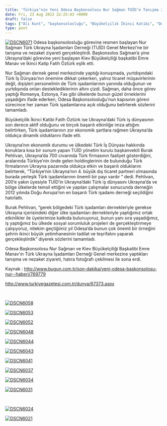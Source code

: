 ```yaml
---
title: 'Türkiye’nin Yeni Odesa Başkonsolosu Nur Sağman TUİD’e Tanışma Ziyareti Gerçekleştirdi'
date: Fri, 23 Aug 2013 22:25:43 +0000
draft: false
tags: ["Ali Kunt", "başkonsolosluğu", "Büyükelçilik İkinci Katibi", "Deniz Berktay", "Emre Manav", "Fatih Öztürk", "Kiev Büyükelçiliiği", "nur sağman", "Odesa", "Odesa Başkonsolosluğu", "Odesa Başkonsolosu", "TUİD", "TUİD (Türk Ukrayna İşadamları Derneği)", "Ukrayna’nın ekonomik durumu"]
type: post
---
```


[![DSCN6071](http://burakpehlivan.org/wp-content/uploads/2013/08/DSCN6071.jpg)](http://burakpehlivan.org/1723/turkiyenin-yeni-odesa-baskonsolosu-nur-sagman-tuide-tanisma-ziyareti-gerceklestirdi/dscn6071/)
Odesa başkonsolosluğu görevine resmen başlayan Nur Sağman Türk Ukrayna İşadamları Derneği (TUİD) Genel Merkezi’ne bir tanışma ve nezaket ziyareti gerçekleştirdi. Başkonsolos Sağman’a yine Ukrayna’daki görevine yeni başlayan Kiev Büyükelçiliği başkatibi Emre Manav ve İkinci Katip Fatih Öztürk eşlik etti.

Nur Sağman dernek genel merkezinde yaptığı konuşmada, yurtdışındaki Türk İş Dünyası’nın önemine dikkat çekerken, yalnız ticaret müşavirlerinin değil, dışişleri personelinin de Türk işadamlarının yanında olduğunun ve yurtdışında onları desteklediklerinin altını çizdi. Sağman, daha önce görev yaptığı Romanya, Estonya, Fas gibi ülkelerde bunun güzel örneklerini yaşadığını ifade ederken, Odesa Başkonsolosluğu’nun kapısının görevi sürecince her zaman Türk işadamlarına açık olduğunu belirterek sözlerini tamamladı.

Büyükelçilik İkinci Katibi Fatih Öztürk ise Ukrayna’daki Türk iş dünyasının son derece aktif olduğunu ve birçok başarılı etkinliğe imza attığını belirtirken, Türk işadamlarının zor ekonomik şartlara rağmen Ukrayna’da oldukça dinamik olduklarını ifade etti.

Ukrayna’nın ekonomik durumu ve ülkedeki Türk İş Dünyası hakkında konuklara kısa bir sunum yapan TUİD yönetim kurulu başkanvekili Burak Pehlivan, Ukrayna’da 700 civarında Türk firmasının faaliyet gösterdiğini, aralarında Türkiye’nin önde gelen holdinglerinin de bulunduğu Türk firmalarının Ukrayna pazarında oldukça etkin ve başarılı olduklarını belirterek, “Türkiye’nin Ukrayna’nın 4. büyük dış ticaret partneri olmasında burada yerleşik Türk işadamlarının önemli bir payı vardır “ dedi. Pehlivan, 200’e yakın üyesiyle TUİD’in Ukrayna’daki Türk iş dünyasını Ukrayna’da ve bölge ülkelerde temsil ettiğini ve yapılan çalışmalar sonucunda derneğin 2012 yılında Doğu Avrupa’nın en başarılı Türk işadamı derneği seçildiğini hatırlattı.

Burak Pehlivan, “gerek bölgedeki Türk işadamları dernekleriyle gerekse Ukrayna içerisindeki diğer ülke işadamları dernekleriyle yaptığımız ortak etkinlikler ile üyelerimize katkıda bulunuyoruz, bunun yanı sıra yaşadığımız, iş yaptığımız bu ülkede sosyal sorumluluk projeleri de gerçekleştirmeye çalışıyoruz, nitekim geçtiğimiz yıl Odesa’da bunun çok önemli bir örneğini şehrin ikinci büyük yetimhanesinin tadilat ve teşrifatını yaparak gerçekleştirdik” diyerek sözlerini tamamladı.

Odesa Başkonsolosu Nur Sağman ve Kiev Büyükelçiliği Başkatibi Emre Manav’ın Türk Ukrayna İşadamları Derneği Genel merkezine yaptıkları tanışma ve nezaket ziyareti, hatıra fotoğrafı çekilmesi ile sona erdi.

Kaynak : http://www.bugun.com.tr/son-dakika/yeni-odesa-baskonsolosu-nur--haberi/769779

http://www.turkiyegazetesi.com.tr/dunya/67373.aspx

 

[![DSCN6058](http://burakpehlivan.org/wp-content/uploads/2013/08/DSCN6058.jpg)](http://burakpehlivan.org/1723/turkiyenin-yeni-odesa-baskonsolosu-nur-sagman-tuide-tanisma-ziyareti-gerceklestirdi/dscn6058/)

[![DSCN6053](http://burakpehlivan.org/wp-content/uploads/2013/08/DSCN6053.jpg)](http://burakpehlivan.org/1723/turkiyenin-yeni-odesa-baskonsolosu-nur-sagman-tuide-tanisma-ziyareti-gerceklestirdi/dscn6053/)

[![DSCN6052](http://burakpehlivan.org/wp-content/uploads/2013/08/DSCN6052.jpg)](http://burakpehlivan.org/1723/turkiyenin-yeni-odesa-baskonsolosu-nur-sagman-tuide-tanisma-ziyareti-gerceklestirdi/dscn6052/)

[![DSCN6048](http://burakpehlivan.org/wp-content/uploads/2013/08/DSCN6048.jpg)](http://burakpehlivan.org/1723/turkiyenin-yeni-odesa-baskonsolosu-nur-sagman-tuide-tanisma-ziyareti-gerceklestirdi/dscn6048/)

[![DSCN6044](http://burakpehlivan.org/wp-content/uploads/2013/08/DSCN6044.jpg)](http://burakpehlivan.org/1723/turkiyenin-yeni-odesa-baskonsolosu-nur-sagman-tuide-tanisma-ziyareti-gerceklestirdi/dscn6044/)

[![DSCN6043](http://burakpehlivan.org/wp-content/uploads/2013/08/DSCN6043.jpg)](http://burakpehlivan.org/1723/turkiyenin-yeni-odesa-baskonsolosu-nur-sagman-tuide-tanisma-ziyareti-gerceklestirdi/dscn6043/)

[![DSCN6041](http://burakpehlivan.org/wp-content/uploads/2013/08/DSCN6041.jpg)](http://burakpehlivan.org/1723/turkiyenin-yeni-odesa-baskonsolosu-nur-sagman-tuide-tanisma-ziyareti-gerceklestirdi/dscn6041/)

[![DSCN6037](http://burakpehlivan.org/wp-content/uploads/2013/08/DSCN6037.jpg)](http://burakpehlivan.org/1723/turkiyenin-yeni-odesa-baskonsolosu-nur-sagman-tuide-tanisma-ziyareti-gerceklestirdi/dscn6037/)

[![DSCN6034](http://burakpehlivan.org/wp-content/uploads/2013/08/DSCN6034.jpg)](http://burakpehlivan.org/1723/turkiyenin-yeni-odesa-baskonsolosu-nur-sagman-tuide-tanisma-ziyareti-gerceklestirdi/dscn6034/)

[![DSCN6031](http://burakpehlivan.org/wp-content/uploads/2013/08/DSCN6031.jpg)](http://burakpehlivan.org/1723/turkiyenin-yeni-odesa-baskonsolosu-nur-sagman-tuide-tanisma-ziyareti-gerceklestirdi/dscn6031/)

 

[![DSCN6024](http://burakpehlivan.org/wp-content/uploads/2013/08/DSCN6024.jpg)](http://burakpehlivan.org/1723/turkiyenin-yeni-odesa-baskonsolosu-nur-sagman-tuide-tanisma-ziyareti-gerceklestirdi/dscn6024/)

[![DSCN6021](http://burakpehlivan.org/wp-content/uploads/2013/08/DSCN6021.jpg)](http://burakpehlivan.org/1723/turkiyenin-yeni-odesa-baskonsolosu-nur-sagman-tuide-tanisma-ziyareti-gerceklestirdi/dscn6021/)